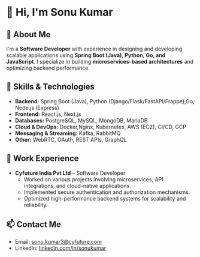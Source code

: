 # 👋 Hi, I'm Sonu Kumar

## 🚀 About Me
I'm a **Software Developer** with experience in designing and developing scalable applications using **Spring Boot (Java), Python, Go, and JavaScript**. I specialize in building **microservices-based architectures** and optimizing backend performance.

## 🔧 Skills & Technologies
- **Backend:** Spring Boot (Java), Python (Django/Flask/FastAPI/Frappe),Go, Node.js (Express)
- **Frontend:** React.js, Next.js
- **Databases:** PostgreSQL, MySQL, MongoDB, MariaDB
- **Cloud & DevOps:** Docker,Nginx, Kubernetes, AWS (EC2), CI/CD, GCP
- **Messaging & Streaming:** Kafka, RabbitMQ
- **Other:** WebRTC, OAuth, REST APIs, GraphQL

## 💼 Work Experience
- **Cyfuture India Pvt Ltd** – Software Developer
  - Worked on various projects involving microservices, API integrations, and cloud-native applications.
  - Implemented secure authentication and authorization mechanisms.
  - Optimized high-performance backend systems for scalability and reliability.

## 📫 Contact Me
- Email: sonu.kumar3@cyfuture.com
- LinkedIn: [linkedin.com/in/sonukumar](https://www.linkedin.com/in/sonukumarpandit/)
